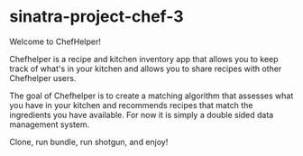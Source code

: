 # sinatra-project-chef-3

Welcome to ChefHelper!

Chefhelper is a recipe and kitchen inventory app that allows you to keep track of what's in your kitchen and allows you to share recipes with other Chefhelper users.

The goal of Chefhelper is to create a matching algorithm that assesses what you have in your kitchen and recommends recipes that match the ingredients you have available. For now it is simply a double sided data management system.

Clone, run bundle, run shotgun, and enjoy!

